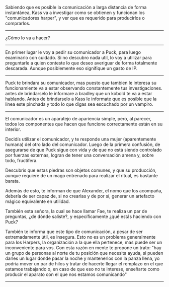 Sabiendo que es posible la comunicación a larga distancia de forma instantánea, Kass va a investigar como se obtienen y funcionan los "comunicadores harper", y ver que es requerido para producirlos o comprarlos.

---

¿Cómo lo va a hacer?

---

En primer lugar le voy a pedir su comunicador a Puck, para luego examinarlo con cuidado. Si no descubro nada util, lo voy a utilizar para preguntarle a quien conteste lo que deseo averiguar de forma totalmente descarada. Aunque posiblemente eso signifique un gasto de IP.

---

Puck te brindara su comunicador, mas puesto que tambien le interesa su funcionamiente va a estar observando constantemente tus investigaciones. antes de brindarselo le informare a bradley que un kobold te va a estar hablando.
Antes de brindarselo a Kass le informate que es posible que la linea este pinchada y todo lo que digas sea escuchado por un vampiro. 

---

El comunicador es un aparatejo de apariencia simple, pero, al parecer, todos los componentes que hacen que funcione correctamente están en su interior.

Decidís utilizar el comunicador, y te responde una mujer (aparentemente humana) del otro lado del comunicador. Luego de la primera confusión, de asegurarse de que Puck sigue con vida y de que no está siendo controlado por fuerzas externas, logran de tener una conversación amena y, sobre todo, fructífera.

Descubrís que estas piedras son objetos comunes, y que su producción, aunque requiere de un mago entrenado para realizar el ritual, es bastante barata.

Además de esto, te informan de que Alexander, el nomo que los acompaña, debería de ser capaz de, si no crearlas y de por sí, generar un artefacto mágico equivalente en utilidad.

También esta señora, la cual se hace llamar Fae, te realiza un par de preguntas, ¿de dónde saliste?, y específicamente ¿qué estás haciendo con Puck?

También te informa que este tipo de comunicación, a pesar de ser extremadamente útil, es insegura. Esto no es un problema generalmente para los Harpers, la organización a la que ella pertenece, mas puede ser un inconveniente para vos. Con esta razón en mente te propone un trato: "hay un grupo de personas al norte de tu posición que necesita ayuda, si pueden darles un lugar donde pasar la noche y mantenerlos con la panza llena, yo podría mover un par de hilos y tratar de hacerte llegar el remplazo en el que estamos trabajando o, en caso de que eso no te interese, enseñarte como producir el aparato con el que nos estamos comunicando"

---


